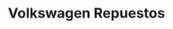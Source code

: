 ---
title: "Volkswagen Repuestos"
url: /ciudad-autonoma-de-buenos-aires/volkswagen-repuestos/
shop: Autoteile
---